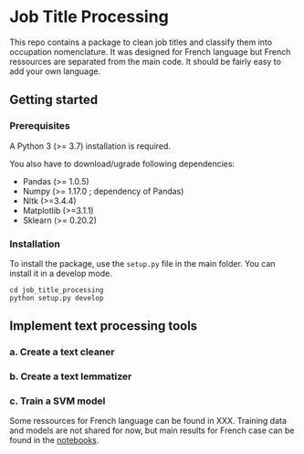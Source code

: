 # Job Title Processing

This repo contains a package to clean job titles and classify them into occupation nomenclature. 
It was designed for French language but French ressources are separated from the main code. It should
be fairly easy to add your own language.

## Getting started

### Prerequisites

A Python 3 (>= 3.7) installation is required.


You also have to download/ugrade following dependencies: 
* Pandas (>= 1.0.5)
* Numpy (>= 1.17.0 ; dependency of Pandas)
* Nltk (>=3.4.4)
* Matplotlib (>=3.1.1)
* Sklearn (>= 0.20.2)


### Installation


To install the package, use the `setup.py` file in the main folder. You can install it in a develop mode.

```
cd job_title_processing
python setup.py develop
```

## Implement text processing tools

### a. Create a text cleaner

### b. Create a text lemmatizer

### c. Train a SVM model


Some ressources for French language can be found in XXX.
Training data and models are not shared for now, but main results for French case can be
 found in the [notebooks](https://github.com/OnlineJobVacanciesESSnetBigData/JobTitleProcessing_FR/tree/master/notebooks).